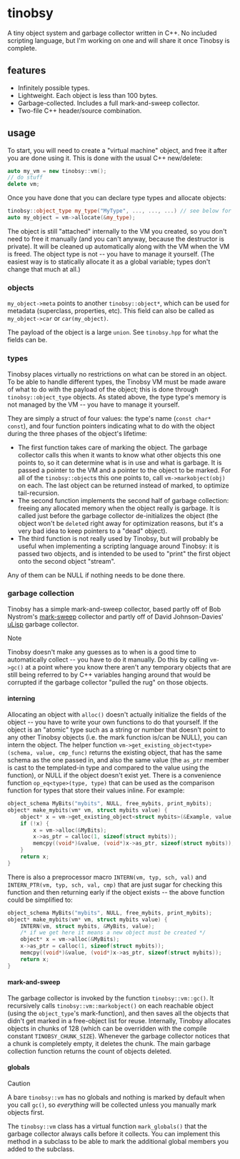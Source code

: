 # tinobsy

A tiny object system and garbage collector written in C++. No included scripting language, but I'm working on one and will share it once Tinobsy is complete.

## features

* Infinitely possible types.
* Lightweight. Each object is less than 100 bytes.
* Garbage-collected. Includes a full mark-and-sweep collector.
* Two-file C++ header/source combination.

## usage

To start, you will need to create a "virtual machine" object, and free it after you are done using it. This is done with the usual C++ new/delete:

```c++
auto my_vm = new tinobsy::vm();
// do stuff
delete vm;
```

Once you have done that you can declare type types and allocate objects:

```c++
tinobsy::object_type my_type("MyType", ..., ..., ...) // see below for what to put in place of the ...'s
auto my_object = vm->allocate(&my_type);
```

The object is still "attached" internally to the VM you created, so you don't need to free it manually (and you can't anyway, because the destructor is private). It will be cleaned up automatically along with the VM when the VM is freed. The object type is not -- you have to manage it yourself. (The easiest way is to statically allocate it as a global variable; types don't change that much at all.)

### objects

`my_object->meta` points to another `tinobsy::object*`, which can be used for metadata (superclass, properties, etc). This field can also be called as `my_object->car` or `car(my_object)`.

The payload of the object is a large `union`. See `tinobsy.hpp` for what the fields can be.

### types

Tinobsy places virtually no restrictions on what can be stored in an object. To be able to handle different types, the Tinobsy VM must be made aware of what to do with the payload of the object; this is done through `tinobsy::object_type` objects. As stated above, the type type's memory is not managed by the VM -- you have to manage it yourself.

They are simply a struct of four values: the type's name (`const char* const`), and four function pointers indicating what to do with the object during the three phases of the object's lifetime:

* The first function takes care of marking the object. The garbage collector calls this when it wants to know what other objects this one points to, so it can determine what is in use and what is garbage. It is passed a pointer to the VM and a pointer to the object to be marked. For all of the `tinobsy::object`s this one points to, call `vm->markobject(obj)` on each. The last object can be returned instead of marked, to optimize tail-recursion.
* The second function implements the second half of garbage collection: freeing any allocated memory when the object really is garbage. It is called just before the garbage collector de-initializes the object (the object won't be `delete`d right away for optimization reasons, but it's a very bad idea to keep pointers to a "dead" object).
* The third function is not really used by Tinobsy, but will probably be useful when implementing a scripting language around Tinobsy: it is passed two objects, and is intended to be used to "print" the first object onto the second object "stream".

Any of them can be NULL if nothing needs to be done there.

### garbage collection

Tinobsy has a simple mark-and-sweep collector, based partly off of Bob Nystrom's [mark-sweep](https://github.com/munificent/mark-sweep) collector and partly off of David Johnson-Davies' [uLisp](http://www.ulisp.com/show?1BD3) garbage collector.

> [!NOTE]
> Tinobsy doesn't make any guesses as to when is a good time to automatically collect -- you have to do it manually. Do this by calling `vm->gc()` at a point where you know there aren't any temporary objects that are still being referred to by C++ variables hanging around that would be corrupted if the garbage collector "pulled the rug" on those objects.

#### interning

Allocating an object with `alloc()` doesn't actually initialize the fields of the object -- you have to write your own functions to do that yourself. If the object is an "atomic" type such as a string or number that doesn't point to any other Tinobsy objects (i.e. the mark function is/can be NULL), you can intern the object. The helper function `vm->get_existing_object<type>(schema, value, cmp_func)` returns the existing object, that has the same schema as the one passed in, and also the same value (the `as_ptr` member is cast to the templated-in type and compared to the value using the function), or NULL if the object doesn't exist yet. There is a convenience function `op_eq<type>(type, type)` that can be used as the comparison function for types that store their values inline. For example:

```cpp
object_schema MyBits("mybits", NULL, free_mybits, print_mybits);
object* make_mybits(vm* vm, struct mybits value) {
    object* x = vm->get_existing_object<struct mybits>(&Example, value, op_eq<struct mybits>);
    if (!x) {
        x = vm->alloc(&MyBits);
        x->as_ptr = calloc(1, sizeof(struct mybits));
        memcpy((void*)&value, (void*)x->as_ptr, sizeof(struct mybits));
    }
    return x;
}
```

There is also a preprocessor macro `INTERN(vm, typ, sch, val)` and `INTERN_PTR(vm, typ, sch, val, cmp)` that are just sugar for checking this function and then returning early if the object exists -- the above function could be simplified to:

```cpp
object_schema MyBits("mybits", NULL, free_mybits, print_mybits);
object* make_mybits(vm* vm, struct mybits value) {
    INTERN(vm, struct mybits, &MyBits, value);
    /* if we get here it means a new object must be created */
    object* x = vm->alloc(&MyBits);
    x->as_ptr = calloc(1, sizeof(struct mybits));
    memcpy((void*)&value, (void*)x->as_ptr, sizeof(struct mybits));
    return x;
}
```

#### mark-and-sweep

The garbage collector is invoked by the function `tinobsy::vm::gc()`. It recursively calls `tinobsy::vm::markobject()` on each reachable object (using the `object_type`'s mark-function), and then saves all the objects that didn't get marked in a free-object list for reuse. Internally, Tinobsy allocates objects in chunks of 128 (which can be overridden with the compile constant `TINOBSY_CHUNK_SIZE`). Whenever the garbage collector notices that a chunk is completely empty, it deletes the chunk. The main garbage collection function returns the count of objects deleted.

#### globals

> [!CAUTION]
> A bare `tinobsy::vm` has no globals and nothing is marked by default when you call `gc()`, so *everything* will be collected unless you manually mark objects first.

The `tinobsy::vm` class has a virtual function `mark_globals()` that the garbage collector always calls before it collects. You can implement this method in a subclass to be able to mark the additional global members you added to the subclass.
